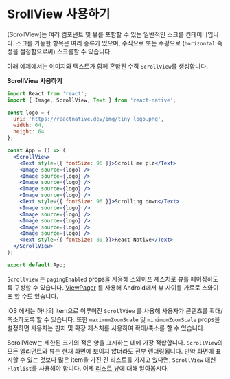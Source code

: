 # SrollView 사용하기
[ScrollView]는 여러 컴포넌트 및 뷰를 포함할 수 있는 일반적인 스크롤 컨테이너입니다. 스크롤 가능한 항목은 여러 종류가 있으며, 수직으로 또는 수평으로 (`horizontal` 속성을 설정함으로써) 스크롤할 수 있습니다. 

아래 예제에서는 이미지와 텍스트가 함께 혼합된 수직 `ScrollView`를 생성합니다.  

**ScrollView 사용하기**
```jsx
import React from 'react';
import { Image, ScrollView, Text } from 'react-native';

const logo = {
  uri: 'https://reactnative.dev/img/tiny_logo.png',
  width: 64,
  height: 64
};

const App = () => (
  <ScrollView>
    <Text style={{ fontSize: 96 }}>Scroll me plz</Text>
    <Image source={logo} />
    <Image source={logo} />
    <Image source={logo} />
    <Image source={logo} />
    <Image source={logo} />
    <Text style={{ fontSize: 96 }}>Scrolling down</Text>
    <Image source={logo} />
    <Image source={logo} />
    <Image source={logo} />
    <Image source={logo} />
    <Image source={logo} />
    <Text style={{ fontSize: 80 }}>React Native</Text>
  </ScrollView>
);

export default App;
```
`Scrollview` 는 `pagingEnabled` props을 사용해 스와이프 제스처로 뷰를 페이징하도록 구성할 수 있습니다. [ViewPager](https://github.com/callstack/react-native-viewpager) 를 사용해 Android에서 뷰 사이를 가로로 스와이프 할 수도 있습니다. 

iOS 에서는 하나의 item으로 이루어진 `ScrollView` 를 사용해 사용자가 콘텐츠를 확대/축소하도록 할 수 있습니다. 또한 `maximumZoomScale` 및 `minimumZoomScale` props을 설정하면 사용자는 핀치 및 확장 제스처를 사용하여 확대/축소를 할 수 있습니다. 

ScrollView는 제한된 크기의 적은 양을 표시하는 데에 가장 적합합니다. `ScrollView`의 모든 엘리먼트와 뷰는 현재 화면에 보이지 않더라도 전부 렌더링됩니다. 만약 화면에 표시할 수 있는 것보다 많은 item을 가진 긴 리스트를 가지고 있다면, `ScrollView` 대신 `Flatlist`를 사용해야 합니다. 이제 [리스트 뷰](https://reactnative.dev/docs/using-a-listview)에 대해 알아봅시다. 
